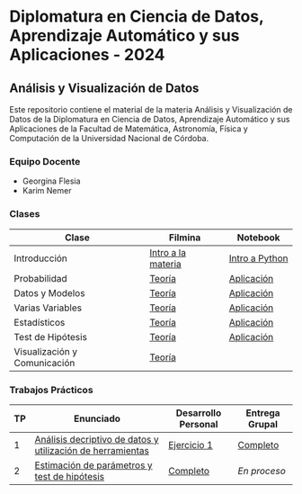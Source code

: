# Diplomatura en Ciencia de Datos, Aprendizaje Automático y sus Aplicaciones - 2024

## Análisis y Visualización de Datos

Este repositorio contiene el material de la materia Análisis y Visualización de Datos de la Diplomatura en Ciencia de Datos, Aprendizaje Automático y sus Aplicaciones de la Facultad de Matemática, Astronomía, Física y Computación de la Universidad Nacional de Córdoba.

### Equipo Docente

- Georgina Flesia
- Karim Nemer

### Clases

| Clase | Filmina | Notebook |
|-------|---------|----------|
| Introducción | [Intro a la materia](/clases/filminas/Clase%201%20-%202024%20-%20Intro.pptx.pdf) | [Intro a Python](/clases/notebooks/00%20Inicios%20en%20Python.ipynb) |
| Probabilidad | [Teoría](/clases/filminas/Clase%201%20-%202024%20-%20Probabilidad.pptx.pdf) | [Aplicación](/clases/notebooks/01%20Probabilidad.ipynb) |
| Datos y Modelos | [Teoría](/clases/filminas/Clase%202%20-%202024-%20Datos%20y%20Modelos.pptx.pdf) | [Aplicación](/clases/notebooks/02_Datos_y_Modelos.ipynb) |
| Varias Variables | [Teoría](/clases/filminas/Clase%202%20y%203%20-%202024%20-%20Varias%20Variables.pptx.pdf) | [Aplicación](/clases/notebooks/03_Varias_Variables.ipynb) |
| Estadísticos | [Teoría](/clases/filminas/Clase%203%20-%202024-%20Estadísticos%20y%20Estadística.pptx.pdf) | [Aplicación](/clases/notebooks/04_Estadísticos.ipynb) |
| Test de Hipótesis | [Teoría](/clases/filminas/Clase%204%20-%202024%20-%20Test%20de%20Hipótesis.pptx.pdf) | [Aplicación](/clases/notebooks/05_Test_de_Hipótesis.ipynb) |
| Visualización y Comunicación | [Teoría](/clases/filminas/Clase%204%20-%202024%20-%20Visualización%20y%20comunicación.pptx.pdf) |  |

### Trabajos Prácticos

| TP | Enunciado | Desarrollo Personal | Entrega Grupal |
|----|-----------|-------|---------|
| 1 | [Análisis decriptivo de datos y utilización de herramientas](/evaluación/entregable1/original.ipynb) | [Ejercicio 1](/evaluación/entregable1/ej1_personal.ipynb) | [Completo](/evaluación/entregable1/grupal.ipynb) |
| 2 | [Estimación de parámetros y test de hipótesis](/evaluación/entregable2/original.ipynb) | [Completo](/evaluación/entregable2/personal.ipynb) | *En proceso* |
